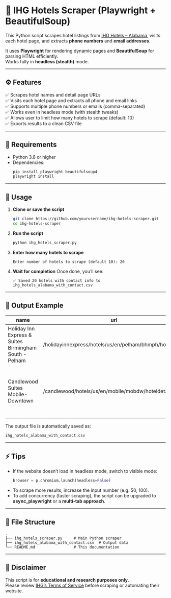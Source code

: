# 🏨 IHG Hotels Scraper (Playwright + BeautifulSoup)

This Python script scrapes hotel listings from [IHG Hotels – Alabama](https://www.ihg.com/alabama-united-states), visits each hotel page, and extracts **phone numbers** and **email addresses**.  

It uses **Playwright** for rendering dynamic pages and **BeautifulSoup** for parsing HTML efficiently.  
Works fully in **headless (stealth)** mode.

---

## ⚙️ Features

✅ Scrapes hotel names and detail page URLs  
✅ Visits each hotel page and extracts all phone and email links  
✅ Supports multiple phone numbers or emails (comma-separated)  
✅ Works even in headless mode (with stealth tweaks)  
✅ Allows user to limit how many hotels to scrape (default: 10)  
✅ Exports results to a clean CSV file

---

## 🧰 Requirements

- Python 3.8 or higher  
- Dependencies:
  ```bash
  pip install playwright beautifulsoup4
  playwright install
  ```

---

## 🚀 Usage

1. **Clone or save the script**
   ```bash
   git clone https://github.com/yourusername/ihg-hotels-scraper.git
   cd ihg-hotels-scraper
   ```

2. **Run the script**
   ```bash
   python ihg_hotels_scraper.py
   ```

3. **Enter how many hotels to scrape**
   ```
   Enter number of hotels to scrape (default 10): 20
   ```

4. **Wait for completion**
   Once done, you’ll see:
   ```
   ✅ Saved 20 hotels with contact info to ihg_hotels_alabama_with_contact.csv
   ```

---

## 📄 Output Example

| name | url | phone | email |
|------|-----|--------|--------|
| Holiday Inn Express & Suites Birmingham South - Pelham | /holidayinnexpress/hotels/us/en/pelham/bhmph/hoteldetail | +1 205-987-8888 | info@holidayinn.com |
| Candlewood Suites Mobile-Downtown | /candlewood/hotels/us/en/mobile/mobdw/hoteldetail | +1 251-690-7818, +1 251-690-7819 | contact@candlewood.com |

The output file is automatically saved as:

```
ihg_hotels_alabama_with_contact.csv
```

---

## ⚡ Tips

- If the website doesn’t load in headless mode, switch to visible mode:
  ```python
  browser = p.chromium.launch(headless=False)
  ```
- To scrape more results, increase the input number (e.g. 50, 100).  
- To add concurrency (faster scraping), the script can be upgraded to **async_playwright** or a **multi-tab approach**.

---

## 🧩 File Structure
```
.
├── ihg_hotels_scraper.py     # Main Python scraper
├── ihg_hotels_alabama_with_contact.csv  # Output data
└── README.md                 # This documentation
```

---

## 🛑 Disclaimer
This script is for **educational and research purposes only**.  
Please review [IHG’s Terms of Service](https://www.ihg.com/terms) before scraping or automating their website.
